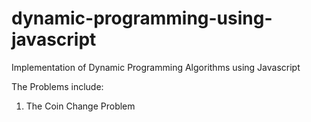 # dynamic-programming-using-javascript
Implementation of Dynamic Programming Algorithms using Javascript

The Problems include:
1. The Coin Change Problem
